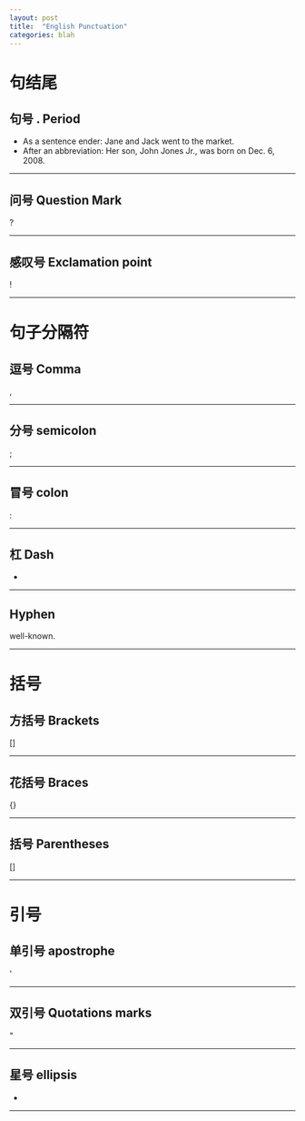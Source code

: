```yaml
---
layout: post
title:  "English Punctuation"
categories: blah
---
```

# 句结尾
## 句号 . Period
* As a sentence ender: Jane and Jack went to the market.
* After an abbreviation: Her son, John Jones Jr., was born on Dec. 6, 2008.

<hr>

## 问号 Question Mark
?
<hr>

## 感叹号 Exclamation point
!
<hr>

# 句子分隔符
## 逗号 Comma 
,
<hr>

## 分号 semicolon
; 
<hr>

## 冒号 colon 
:
<hr>

## 杠 Dash
-
<hr>

## Hyphen
 well-known.

<hr>

 # 括号
## 方括号 Brackets 
 []
 
<hr>

## 花括号 Braces 
{}
<hr>

## 括号 Parentheses 
[]
<hr>

# 引号
## 单引号 apostrophe 
'
<hr>

## 双引号 Quotations marks
"
<hr>

## 星号 ellipsis 
*
<hr>
